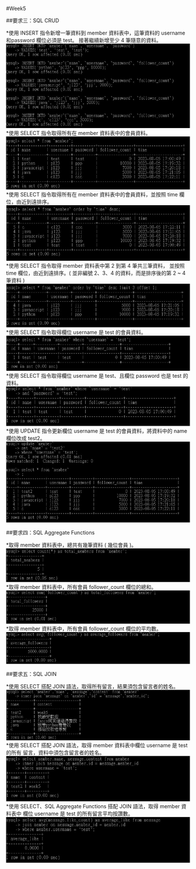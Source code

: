 #Week5

##要求三：SQL CRUD

*使⽤ INSERT 指令新增⼀筆資料到 member 資料表中，這筆資料的 username 和password 欄位必須是 test。
接著繼續新增⾄少 4 筆隨意的資料。
![image](https://github.com/rororoisme/WeHelp/blob/main/img/3-1.JPG)
*使⽤ SELECT 指令取得所有在 member 資料表中的會員資料。
![image](https://github.com/rororoisme/WeHelp/blob/main/img/3-2.JPG)
*使⽤ SELECT 指令取得所有在 member 資料表中的會員資料，並按照 time 欄位，由近到遠排序。
![image](https://github.com/rororoisme/WeHelp/blob/main/img/3-3.JPG)
*使⽤ SELECT 指令取得 member 資料表中第 2 到第 4 筆共三筆資料，
並按照 time 欄位，由近到遠排序。( 並非編號 2、3、4 的資料，⽽是排序後的第 2 ~ 4 筆資料 )
![image](https://github.com/rororoisme/WeHelp/blob/main/img/3-4.JPG)
*使⽤ SELECT 指令取得欄位 username 是 test 的會員資料。
![image](https://github.com/rororoisme/WeHelp/blob/main/img/3-5.JPG)
*使⽤ SELECT 指令取得欄位 username 是 test、且欄位 password 也是 test 的資料。
![image](https://github.com/rororoisme/WeHelp/blob/main/img/3-6.JPG)
*使⽤ UPDATE 指令更新欄位 username 是 test 的會員資料，將資料中的 name 欄位改成 test2。
![image](https://github.com/rororoisme/WeHelp/blob/main/img/3-7.JPG)

##要求四：SQL Aggregate Functions

*取得 member 資料表中，總共有幾筆資料 ( 幾位會員 )。
![image](https://github.com/rororoisme/WeHelp/blob/main/img/4-1.JPG)
*取得 member 資料表中，所有會員 follower_count 欄位的總和。
![image](https://github.com/rororoisme/WeHelp/blob/main/img/4-2.JPG)
*取得 member 資料表中，所有會員 follower_count 欄位的平均數。
![image](https://github.com/rororoisme/WeHelp/blob/main/img/4-3.JPG)

##要求五：SQL JOIN

*使⽤ SELECT 搭配 JOIN 語法，取得所有留⾔，結果須包含留⾔者的姓名。
![image](https://github.com/rororoisme/WeHelp/blob/main/img/5-1.JPG)
*使⽤ SELECT 搭配 JOIN 語法，取得 member 資料表中欄位 username 是 test 的所有
留⾔，資料中須包含留⾔者的姓名。
![image](https://github.com/rororoisme/WeHelp/blob/main/img/5-2.JPG)
*使⽤ SELECT、SQL Aggregate Functions 搭配 JOIN 語法，取得 member 資料表中
欄位 username 是 test 的所有留⾔平均按讚數。
![image](https://github.com/rororoisme/WeHelp/blob/main/img/5-3.JPG)

